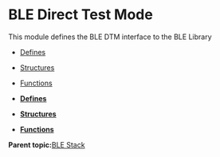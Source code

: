 # BLE Direct Test Mode

This module defines the BLE DTM interface to the BLE Library

-   [Defines](GUID-8465CB71-86EC-4F11-B6C6-FFA7F3CB3078.md)
-   [Structures](GUID-5A735015-F630-4BB9-97C7-CCB8E4867F7B.md)
-   [Functions](GUID-347B9612-7A12-4EBB-AAAC-57FB3DD4960D.md)

-   **[Defines](GUID-8465CB71-86EC-4F11-B6C6-FFA7F3CB3078.md)**  

-   **[Structures](GUID-5A735015-F630-4BB9-97C7-CCB8E4867F7B.md)**  

-   **[Functions](GUID-347B9612-7A12-4EBB-AAAC-57FB3DD4960D.md)**  


**Parent topic:**[BLE Stack](GUID-BCDDE166-F3AD-498B-9900-257827609467.md)

